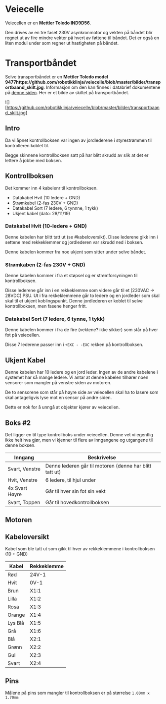 # Veiecelle

Veiecellen er en **Mettler Toledo IND9D56**.

Den drives av en tre faset 230V asynkronmotor og vekten på båndet blir regnet ut av fire mindre vekter på hvert av føttene til båndet. Det er også en liten modul under som regner ut hastigheten på båndet.

# Transportbåndet

Selve transportbåndet er en **Mettler Toledo model 9477https://github.com/robotikklinja/veiecelle/blob/master/bilder/transportbaand_skilt.jpg**. Informasjon om den kan finnes i databrief dokumentene på [denne siden](https://kennedyscales.com/product/9477ind9d57/). Her er et bilde av skiltet på transportbåndet.

![][https://github.com/robotikklinja/veiecelle/blob/master/bilder/transportbaand_skilt.jpg]

## Intro

Da vi åpnet kontrollboksen var ingen av jordlederene i styrestrømmen til kontrolleren koblet til.

Begge skinnene kontrollboksen satt på har blitt skrudd av slik at det er lettere å jobbe med boksen.

## Kontrollboksen

Det kommer inn 4 kabelenr til kontrollboksen.

- Datakabel Hvit (10 ledere + GND)
- Strømkabel (2-fas 230V + GND)
- Datakabel Sort (7 ledere, 6 tynnne, 1 tykk)
- Ukjent kabel (dato: 28/11/19)

### Datakabel Hvit (10-ledere + GND)

Denne kabelen har blitt tatt ut (se #kabeloversikt). Disse lederene gikk inn i settene med rekkeklemmer og jordlederen var skrudd ned i boksen.

Denne kabelen kommer fra noe ukjent som sitter under selve båndet.

### Strømkaben (2-fas 230V + GND)

Denne kabelen kommer i fra et støpsel og er strømforsyningen til kontrollboksen.

Disse lederene går inn i en rekkeklemme som videre går til et [230VAC -> 28VDC] PSU. Ut i fra rekkeklemmene går to ledere og en jordleder som skal skal til et ukjent koblingspunkt. Denne jordlederen er koblet til selve kontrollboksen, men fasene henger fritt.

### Datakabel Sort (7 ledere, 6 tynne, 1 tykk)

Denne kabelen kommer i fra de fire (vektene? ikke sikker) som står på hver fot på veiecellen.

Disse 7 lederene passer inn i `+EXC - -EXC` rekken på kontrollboksen.

## Ukjent Kabel

Denne kabelen har 10 ledere og en jord leder. Ingen av de andre kabelene i systemet har så mange ledere. Vi antar at denne kabelen tilhører noen sensorer som mangler på venstre siden av motoren. 

De to sensorene som står på høyre side av veiecellen skal ha to lasere som skal antageligvis lyse mot en sensor på andre siden.

Dette er nok for å unngå at objekter kjører av veiecellen.

## Boks #2

Det ligger en til type kontrollboks under veiecellen. Denne vet vi egentlig ikke helt hva gjør, men vi kjenner til flere av inngangene og utgangene til denne boksen.

| Inngang        | Beskrivelse                                             |
|----------------|---------------------------------------------------------|
| Svart, Venstre | Denne lederen går til motoren (denne har blitt tatt ut) |
| Hvit, Venstre  | 6 ledere, til hjul under                                |
| 4x Svart Høyre | Går til hver sin fot sin vekt                           |
| Svart, Toppen  | Går til hovedkontrollboksen                             |

## Motoren

## Kabeloversikt

Kabel som ble tatt ut som gikk til hver av rekkeklemmene i kontrollboksen (10 + GND)

| Kabel   | Rekkeklemme |
|---------|-------------|
| Rød     | 24V-1       |
| Hvit    | 0V-1        |
| Brun    | X1:1        |
| Lilla   | X1:2        |
| Rosa    | X1:3        |
| Orange  | X1:4        |
| Lys Blå | X1:5        |
| Grå     | X1:6        |
| Blå     | X2:1        |
| Grønn   | X2:2        |
| Gul     | X2:3        |
| Svart   | X2:4        |

## Pins

Målene på pins som mangler til kontrollboksen er på størrelse `1.00mm x 1.70mm`
